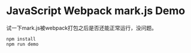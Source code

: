 JavaScript Webpack mark.js Demo
===============================

试一下mark.js被webpack打包之后是否还能正常运行，没问题。

```
npm install
npm run demo
```
